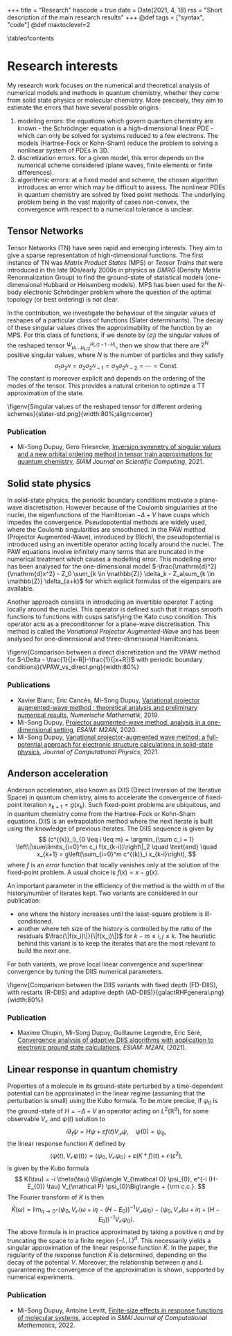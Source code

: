 +++
title = "Research"
hascode = true
date = Date(2021, 4, 18)
rss = "Short description of the main research results"
+++
@def tags = ["syntax", "code"]
@def maxtoclevel=2


\tableofcontents

# Research interests 

My research work focuses on the numerical and theoretical analysis of numerical models and methods in quantum chemistry, whether they come from solid state physics or molecular chemistry. More precisely, they aim to estimate the errors that have several possible origins
1. modeling errors: the equations which govern quantum chemistry are known - the Schrödinger equation is a high-dimensional linear PDE - which can only be solved for systems reduced to a few electrons. The models (Hartree-Fock or Kohn-Sham) reduce the problem to solving a nonlinear system of PDEs in 3D.
1. discretization errors: for a given model, this error depends on the numerical scheme considered (plane waves, finite elements or finite differences).
1. algorithmic errors: at a fixed model and scheme, the chosen algorithm introduces an error which may be difficult to assess. The nonlinear PDEs in quantum chemistry are solved by fixed point methods. The underlying problem being in the vast majority of cases non-convex, the convergence with respect to a numerical tolerance is unclear.

## Tensor Networks

Tensor Networks (TN) have seen rapid and emerging interests. They aim to give a sparse representation of high-dimensional functions. The first instance of TN was _Matrix Product States_ (MPS) or _Tensor Trains_ that were introduced in the late 90s/early 2000s in physics as _DMRG_ (Density Matrix Renormalization Group) to find the ground-state of statistical models (one-dimensional Hubbard or Heisenberg models). MPS has been used for the $N$-body electronic Schrödinger problem where the question of the optimal topology (or best ordering) is not clear. 

In the contribution, we investigate the behaviour of the singular values of reshapes of a particular class of functions (Slater determinants). The decay of these singular values drives the approximability of the function by an MPS. For this class of functions, if we denote by $(\sigma_j)$ the singular values of the reshaped tensor $\Psi_{\mu_1 \dots \mu_{L/2}}^{\mu_{L/2+1}\dots \mu_L}$, then we show that there are $2^N$ positive singular values, where $N$ is the number of particles and they satisfy
$$
\sigma_1 \sigma_{2^N} = \sigma_2 \sigma_{2^N-1} = \sigma_3 \sigma_{2^N-2} = \cdots = \mathrm{Const}.
$$
The constant is moreover explicit and depends on the ordering of the modes of the tensor. This provides a natural criterion to optimze a TT approximation of the state. 

\figenv{Singular values of the reshaped tensor for different ordering schemes}{slater-std.png}{width:80%;align:center}

### Publication

* Mi-Song Dupuy, Gero Friesecke, [Inversion symmetry of singular values and a new orbital ordering method in tensor train approximations for quantum chemistry](https://epubs.siam.org/doi/10.1137/20M1320122), _SIAM Journal on Scientific Computing_, 2021.


## Solid state physics

In solid-state physics, the periodic boundary conditions motivate a plane-wave discretisation. However because of the Coulomb singularities at the nuclei, the eigenfunctions of the Hamiltonian $-\Delta + V$ have cusps which impedes the convergence. Pseudopotential methods are widely used, where the Coulomb singularities are smoothened. In the PAW method (Projector Augmented-Wave), introduced by Blöchl, the pseudopotential is introduced using an invertible operator acting locally around the nuclei. The PAW equations involve infinitely many terms that are truncated in the numerical treatment which causes a modelling error. This modelling error has been analysed for the one-dimensional model $-\frac{\mathrm{d}^2}{\mathrm{d}x^2} - Z_0 \sum_{k \in \mathbb{Z}} \delta_k - Z_a\sum_{k \in \mathbb{Z}} \delta_{a+k}$ for which explicit formulas of the eigenpairs are available.

Another approach consists in introducing an invertible operator $T$ acting locally around the nuclei. This operator is defined such that it maps smooth functions to functions with cusps satisfying the Kato cusp condition. This operator acts as a preconditonner for a plane-wave discretisation. This method is called the _Variational Projector Augmented-Wave_ and has been analysed for one-dimensional and three-dimensional Hamiltonians.

\figenv{Comparison between a direct discretization and the VPAW method for $-\Delta - \frac{1}{|x-R|}-\frac{1}{|x+R|}$ with periodic boundary conditions}{VPAW_vs_direct.png}{width:80%}

### Publications

* Xavier Blanc, Eric Cancès, Mi-Song Dupuy, [Variational projector augmented-wave method : theoretical analysis and preliminary numerical results](https://link.springer.com/article/10.1007/s00211-019-01082-2), _Numerische Mathematik_, 2019.
* Mi-Song Dupuy, [Projector augmented-wave method: analysis in a one-dimensional setting](https://doi.org/10.1051/m2an/2019017), _ESAIM: M2AN_, 2020.
* Mi-Song Dupuy, [Variational projector-augmented wave method: a full-potential approach for electronic structure calculations in solid-state physics](https://arxiv.org/abs/2002.00512), _Journal of Computational Physics_, 2021.



## Anderson acceleration

Anderson acceleration, also known as DIIS (Direct Inversion of the Iterative Space) in quantum chemistry, aims to accelerate the convergence of fixed-point iteration $x_{k+1} = g(x_k)$. Such fixed-point problems are ubiquitous, and in quantum chemistry come from the Hartree-Fock or Kohn-Sham equations. DIIS is an extrapolation method where the next iterate is built using the knowledge of previous iterates. The DIIS sequence is given by
$$
  (c^{(k)}_i)_{0 \leq i \leq m}  =  \argmin_{\sum c_i = 1} \left\|\sum\limits_{i=0}^m c_i f(x_{k-i})\right\|_2 \quad \text{and} \quad 
  x_{k+1} = g\left(\sum_{i=0}^m c^{(k)}_i x_{k-i}\right),
$$
where $f$ is an _error_ function that locally vanishes only at the solution of the fixed-point problem. A usual choice is $f(x) = x-g(x)$. 

An important parameter in the efficiency of the method is the width $m$ of the history/number of iterates kept. Two variants are considered in our publication:
* one where the history increases until the least-square problem is ill-conditioned. 
* another where teh size of the history is controlled by the ratio of the residuals $\frac{\|f(x_i)\|}{\|f(x_j)\|}$ for $k-m\leq i,j \leq k$. The heuristic behind this variant is to keep the iterates that are the most relevant to build the next one.

For both variants, we prove local linear convergence and superlinear convergence by tuning the DIIS numerical parameters.

\figenv{Comparison between the DIIS variants with fixed depth (FD-DIIS), with restarts (R-DIIS) and adaptive depth (AD-DIIS)}{galactRHFgeneral.png}{width:80%}

### Publication

* Maxime Chupin, Mi-Song Dupuy, Guillaume Legendre, Eric Séré, [Convergence analysis of adaptive DIIS algorithms with application to electronic ground state calculations](https://hal.archives-ouvertes.fr/hal-02492983/document), _ESIAM: M2AN_, (2021).

## Linear response in quantum chemistry

Properties of a molecule in its ground-state perturbed by a time-dependent potential can be approximated in the linear regime (assuming that the perturbation is small) using the Kubo formula. To be more precise, if $\psi_0$ is the ground-state of $H = -\Delta + V$ an operator acting on $L^2(\mathbb{R}^d)$, for some observable $V_\mathcal{O}$ and $\psi(t)$ solution to 
$$
    i\partial_{t} \psi = H \psi + \varepsilon f(t) V_{\mathcal P} \psi , \quad \psi(0) = \psi_{0},
$$
the linear response function $K$ defined by
$$
    \langle  \psi(t), V_{\mathcal O} \psi(t) \rangle = \Big\langle \psi_{0}, V_{\mathcal O}  \psi_{0}\Big\rangle + \varepsilon (K \ast f)(t) + \mathcal{O}(\varepsilon^2),
$$
is given by the Kubo formula
$$
  K(\tau) = -i \theta(\tau) \Big\langle V_{\mathcal O} \psi_{0},  e^{-i (H-E_{0}) \tau} V_{\mathcal P} \psi_{0}\Big\rangle + {\rm c.c.}.
$$
The Fourier transform of $K$ is then
$$
  \widehat K(\omega) = \lim_{\eta \to 0^{+}} \Big\langle \psi_{0}, V_{\mathcal O} \Big(\omega +i\eta - (H-E_0)\Big)^{-1} V_{\mathcal P} \psi_{0}\Big\rangle - \Big\langle \psi_{0},V_{\mathcal P} \Big(\omega +i\eta + (H-E_0)\Big)^{-1} V_{\mathcal O} \psi_{0}\Big\rangle.
$$
The above formula is in practice approximated by taking a positive $\eta$  _and_ by truncating the space to a finite region $(-L,L)^d$. This necessarily yields a singular approximation of the linear response function $\widehat{K}$. In the paper, the regularity of the response function $\widehat{K}$ is determined, depending on the decay of the potential $V$. Moreover, the relationship between $\eta$ and $L$ guaranteeing the convergence of the approximation is shown, supported by numerical experiments.

### Publication

* Mi-Song Dupuy, Antoine Levitt, [Finite-size effects in response functions of molecular systems](https://hal.archives-ouvertes.fr/hal-03145143), accepted in _SMAI Journal of Computational Mathematics_, 2022.